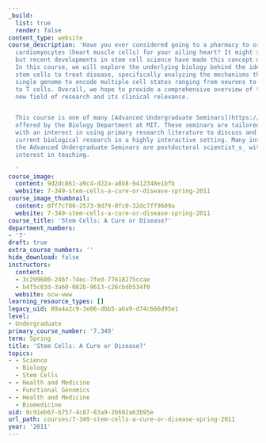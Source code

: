 ```yaml
---
_build:
  list: true
  render: false
content_type: website
course_description: 'Have you ever considered going to a pharmacy to order some new
  cardiomyocytes (heart muscle cells) for your ailing heart? It might sound crazy,
  but recent developments in stem cell science have made this concept not so futuristic.
  In this course, we will explore the underlying biology behind the idea of using
  stem cells to treat disease, specifically analyzing the mechanisms that enable a
  single genome to encode multiple cell states ranging from neurons to fibroblasts
  to T cells. Overall, we hope to provide a comprehensive overview of this exciting
  new field of research and its clinical relevance.


  This course is one of many [Advanced Undergraduate Seminars](https://biology.mit.edu/undergraduate/course_listings/advanced_undergraduate_seminars)
  offered by the Biology Department at MIT. These seminars are tailored for students
  with an interest in using primary research literature to discuss and learn about
  current biological research in a highly interactive setting. Many instructors of
  the Advanced Undergraduate Seminars are postdoctoral scientist_s_ with a strong
  interest in teaching.

  '
course_image:
  content: 9d2dc861-a9c4-d22a-a8b8-9412348e1bfb
  website: 7-349-stem-cells-a-cure-or-disease-spring-2011
course_image_thumbnail:
  content: 0ff7c786-2573-9d79-0fc0-32dc7ff9609a
  website: 7-349-stem-cells-a-cure-or-disease-spring-2011
course_title: 'Stem Cells: A Cure or Disease?'
department_numbers:
- '7'
draft: true
extra_course_numbers: ''
hide_download: false
instructors:
  content:
  - 3c299600-246f-74ec-7fed-77618275ccae
  - b4f5c03d-3a60-082b-9613-c26cbdb534f0
  website: ocw-www
learning_resource_types: []
legacy_uid: 89a4a2c9-3e06-dbb5-a6a9-d74c666d95e1
level:
- Undergraduate
primary_course_number: '7.349'
term: Spring
title: 'Stem Cells: A Cure or Disease?'
topics:
- - Science
  - Biology
  - Stem Cells
- - Health and Medicine
  - Functional Genomics
- - Health and Medicine
  - Biomedicine
uid: 0c91eb67-b757-4c87-83a9-26692a63b95e
url_path: courses/7-349-stem-cells-a-cure-or-disease-spring-2011
year: '2011'
---
```

